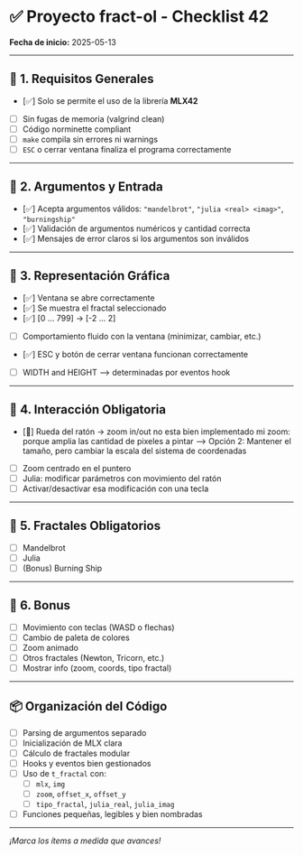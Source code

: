 # ✅ Proyecto fract-ol - Checklist 42

**Fecha de inicio:** 2025-05-13

---

## 🔹 1. Requisitos Generales

- [✅] Solo se permite el uso de la librería **MLX42**
- [ ] Sin fugas de memoria (valgrind clean)
- [ ] Código norminette compliant
- [ ] `make` compila sin errores ni warnings
- [ ] `ESC` o cerrar ventana finaliza el programa correctamente

---

## 🔹 2. Argumentos y Entrada

- [✅] Acepta argumentos válidos: `"mandelbrot"`, `"julia <real> <imag>"`, `"burningship"`
- [✅] Validación de argumentos numéricos y cantidad correcta
- [✅] Mensajes de error claros si los argumentos son inválidos

---

## 🔹 3. Representación Gráfica

- [✅] Ventana se abre correctamente
- [✅] Se muestra el fractal seleccionado
- [✅] [0 ... 799] -> [-2 ... 2]
- [ ] Comportamiento fluido con la ventana (minimizar, cambiar, etc.)
- [✅] ESC y botón de cerrar ventana funcionan correctamente
- [ ] WIDTH and HEIGHT --> determinadas por eventos hook

---

## 🔹 4. Interacción Obligatoria

- [🧊] Rueda del ratón → zoom in/out   no esta bien implementado mi zoom: porque amplia las cantidad de pixeles a pintar --> Opción 2: Mantener el tamaño, pero cambiar la escala del sistema de coordenadas
- [ ] Zoom centrado en el puntero
- [ ] Julia: modificar parámetros con movimiento del ratón
- [ ] Activar/desactivar esa modificación con una tecla

---

## 🔹 5. Fractales Obligatorios

- [ ] Mandelbrot
- [ ] Julia
- [ ] (Bonus) Burning Ship

---

## 🔹 6. Bonus

- [ ] Movimiento con teclas (WASD o flechas)
- [ ] Cambio de paleta de colores
- [ ] Zoom animado
- [ ] Otros fractales (Newton, Tricorn, etc.)
- [ ] Mostrar info (zoom, coords, tipo fractal)

---

## 📦 Organización del Código

- [ ] Parsing de argumentos separado
- [ ] Inicialización de MLX clara
- [ ] Cálculo de fractales modular
- [ ] Hooks y eventos bien gestionados
- [ ] Uso de `t_fractal` con:
  - [ ] `mlx`, `img`
  - [ ] `zoom`, `offset_x`, `offset_y`
  - [ ] `tipo_fractal`, `julia_real`, `julia_imag`
- [ ] Funciones pequeñas, legibles y bien nombradas

---

_¡Marca los ítems a medida que avances!_
